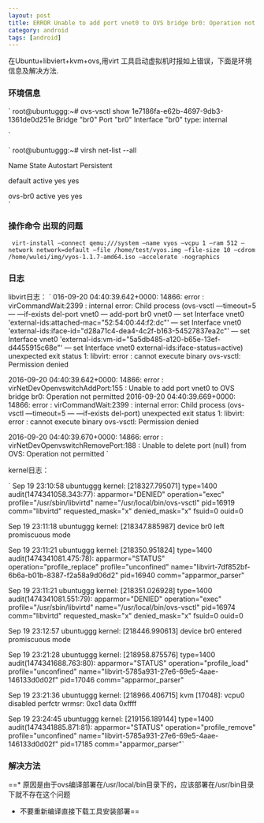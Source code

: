 ```yaml
---
layout: post
title: ERROR Unable to add port vnet0 to OVS bridge br0: Operation not permitted
category: android
tags: [android]
---
```


在Ubuntu+libviert+kvm+ovs,用virt 工具启动虚拟机时报如上错误，下面是环境信息及解决方法.

### 环境信息

` root@ubuntuggg:~# ovs-vsctl show
1e7186fa-e62b-4697-9db3-1361de0d251e
    Bridge "br0"
        Port "br0"
            Interface "br0"
                type: internal
               
`

`
 root@ubuntuggg:~# virsh net-list --all    

   Name  State   Autostart   Persistent  
 
   default active     yes     yes   
 
   ovs-br0 active     yes           yes  
`   


### 操作命令 出现的问题

` virt-install —connect qemu:///system —name vyos —vcpu 1 —ram 512 —network network=default —file /home/test/vyos.img —file-size 10 —cdrom /home/wulei/img/vyos-1.1.7-amd64.iso —accelerate -nographics`

### 日志

libvirt日志：
`
 016-09-20 04:40:39.642+0000: 14866: error : virCommandWait:2399 : internal error: Child process (ovs-vsctl —timeout=5 — —if-exists del-port vnet0 — add-port br0 vnet0 — set Interface vnet0 'external-ids:attached-mac="52:54:00:44:f2:dc"' — set Interface vnet0 'external-ids:iface-id="d28a71c4-dea4-4c2f-b163-54527837ea2c"' — set Interface vnet0 'external-ids:vm-id="5a5db485-a120-b65e-13ef-d4455915c68e"' — set Interface vnet0 external-ids:iface-status=active) unexpected exit status 1: libvirt:  error : cannot execute binary ovs-vsctl: Permission denied

 2016-09-20 04:40:39.642+0000: 14866: error : virNetDevOpenvswitchAddPort:155 : Unable to add port vnet0 to OVS bridge br0: Operation not permitted
2016-09-20 04:40:39.669+0000: 14866: error : virCommandWait:2399 : internal error: Child process (ovs-vsctl —timeout=5 — —if-exists del-port) unexpected exit status 1: libvirt:  error : cannot execute binary ovs-vsctl: Permission denied

 2016-09-20 04:40:39.670+0000: 14866: error : virNetDevOpenvswitchRemovePort:188 : Unable to delete port (null) from OVS: Operation not permitted
`


kernel日志：

` Sep 19 23:10:58 ubuntuggg kernel: [218327.795071] type=1400 audit(1474341058.343:77): apparmor="DENIED" operation="exec" profile="/usr/sbin/libvirtd" name="/usr/local/bin/ovs-vsctl" pid=16919 comm="libvirtd" requested_mask="x" denied_mask="x" fsuid=0 ouid=0


 Sep 19 23:11:18 ubuntuggg kernel: [218347.885987] device br0 left promiscuous mode

 Sep 19 23:11:21 ubuntuggg kernel: [218350.951824] type=1400 audit(1474341081.475:78): apparmor="STATUS" operation="profile_replace" profile="unconfined" name="libvirt-7df852bf-6b6a-b01b-8387-f2a58a9d06d2" pid=16940 comm="apparmor_parser"

 Sep 19 23:11:21 ubuntuggg kernel: [218351.026928] type=1400 audit(1474341081.551:79): apparmor="DENIED" operation="exec" profile="/usr/sbin/libvirtd" name="/usr/local/bin/ovs-vsctl" pid=16974 comm="libvirtd" requested_mask="x" denied_mask="x" fsuid=0 ouid=0

 Sep 19 23:12:57 ubuntuggg kernel: [218446.990613] device br0 entered promiscuous mode

 Sep 19 23:21:28 ubuntuggg kernel: [218958.875576] type=1400 audit(1474341688.763:80): apparmor="STATUS" operation="profile_load" profile="unconfined" name="libvirt-5785a931-27e6-69e5-4aae-146133d0d02f" pid=17046 comm="apparmor_parser"

 Sep 19 23:21:36 ubuntuggg kernel: [218966.406715] kvm [17048]: vcpu0 disabled perfctr wrmsr: 0xc1 data 0xffff

 Sep 19 23:24:45 ubuntuggg kernel: [219156.189144] type=1400 audit(1474341885.871:81): apparmor="STATUS" operation="profile_remove" profile="unconfined" name="libvirt-5785a931-27e6-69e5-4aae-146133d0d02f" pid=17185 comm="apparmor_parser"`

### 解决方法

==* 原因是由于ovs编译部署在/usr/local/bin目录下的，应该部署在/usr/bin目录下就不存在这个问题   
  * 不要重新编译直接下载工具安装部署==
